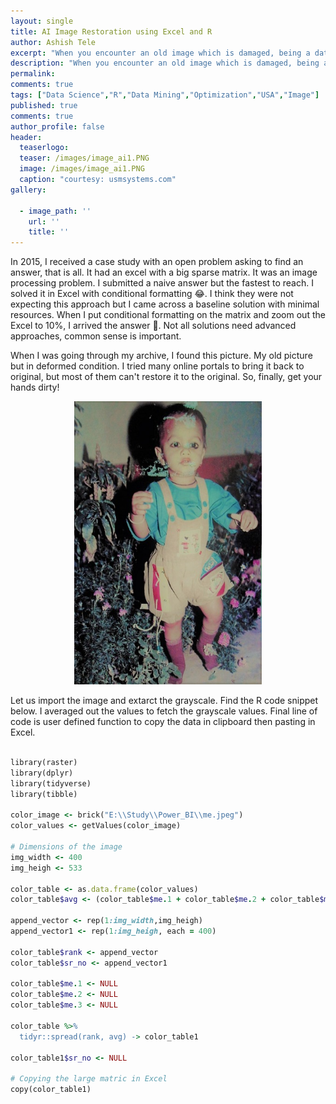 ```yaml
---
layout: single
title: AI Image Restoration using Excel and R
author: Ashish Tele
excerpt: "When you encounter an old image which is damaged, being a data scientist, you need to find a way to restore the image."
description: "When you encounter an old image which is damaged, being a data scientist, you need to find a way to restore the image."
permalink:
comments: true
tags: ["Data Science","R","Data Mining","Optimization","USA","Image"]
published: true
comments: true
author_profile: false
header:
  teaserlogo:
  teaser: /images/image_ai1.PNG
  image: /images/image_ai1.PNG
  caption: "courtesy: usmsystems.com"
gallery:

  - image_path: ''
    url: ''
    title: ''
---
```


In 2015, I received a case study with an open problem asking to find an answer, that is all. It had an excel with a big sparse matrix. It was an image processing problem. I submitted a naive answer but the fastest to reach. I solved it in Excel with conditional formatting 😂. I think they were not expecting this approach but I came across a baseline solution with minimal resources. When I put conditional formatting on the matrix and zoom out the Excel to 10%, I arrived the answer 💪. Not all solutions need advanced approaches, common sense is important. 

When I was going through my archive, I found this picture. My old picture but in deformed condition. I tried many online portals to bring it back to original, but most of them can't restore it to the original. So, finally, get your hands dirty!

<p align="center">
  <img width="300" height="453" src="/images/me.jpeg">
</p>

Let us import the image and extarct the grayscale. Find the R code snippet below. I averaged out the values to fetch the grayscale values. Final line of code is user defined function to copy the data in clipboard then pasting in Excel.

```ruby

library(raster)
library(dplyr)
library(tidyverse)
library(tibble)

color_image <- brick("E:\\Study\\Power_BI\\me.jpeg")
color_values <- getValues(color_image)

# Dimensions of the image
img_width <- 400
img_heigh <- 533

color_table <- as.data.frame(color_values)
color_table$avg <- (color_table$me.1 + color_table$me.2 + color_table$me.3)/3

append_vector <- rep(1:img_width,img_heigh)
append_vector1 <- rep(1:img_heigh, each = 400)
  
color_table$rank <- append_vector
color_table$sr_no <- append_vector1

color_table$me.1 <- NULL
color_table$me.2 <- NULL
color_table$me.3 <- NULL

color_table %>% 
  tidyr::spread(rank, avg) -> color_table1

color_table1$sr_no <- NULL

# Copying the large matric in Excel
copy(color_table1)

```

